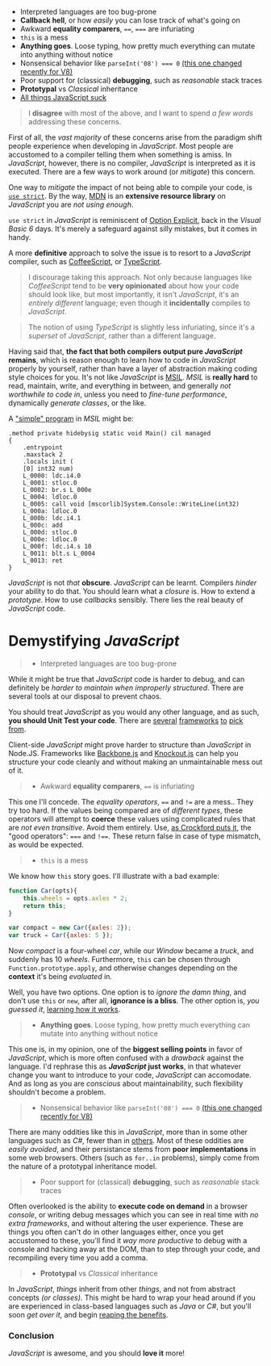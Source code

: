 - Interpreted languages are too bug-prone
- **Callback hell**, or how _easily_ you can lose track of what's going on
- Awkward **equality comparers**, `==`, `===` are infuriating
- `this` is a mess
- **Anything goes**. Loose typing, how pretty much everything can mutate into anything without notice
- Nonsensical behavior like `parseInt('08') === 0` [(this one changed recently for V8)](http://code.google.com/p/v8/issues/detail?id=1645 "V8 Issues - parseInt still parsing octal")
- Poor support for (classical) **debugging**, such as _reasonable_ stack traces
- **Prototypal** vs _Classical_ inheritance
- [All things JavaScript suck](http://java.dzone.com/articles/f-mongodb-f-nodejs-and-f-you "F MongoDB, F Node.js, and F You!")

> I **disagree** with most of the above, and I want to spend _a few words_ addressing these concerns.

First of all, the _vast majority_ of these concerns arise from the paradigm shift people experience when developing in _JavaScript_. Most people are accustomed to a compiler telling them when something is amiss. In _JavaScript_, however, there is no compiler, _JavaScript_ is interpreted as it is executed. There are a few ways to work around (or _mitigate_) this concern.

One way to _mitigate_ the impact of not being able to compile your code, is [`use strict`](https://developer.mozilla.org/en-US/docs/JavaScript/Reference/Functions_and_function_scope/Strict_mode "Strict mode explained"). By the way, [MDN](https://developer.mozilla.org/en-US/docs/JavaScript "Mozilla Developer Network") is an **extensive resource library** on _JavaScript_ you are _not using enough_.

`use strict` in _JavaScript_ is reminiscent of [Option Explicit](http://msdn.microsoft.com/en-us/library/y9341s4f(v=vs.80).aspx "MSDN - Option Explicit"), back in the _Visual Basic 6_ days. It's merely a safeguard against silly mistakes, but it comes in handy.

A more **definitive** approach to solve the issue is to resort to a _JavaScript_ compiler, such as [CoffeeScript](http://coffeescript.org/ "CoffeeScript Language"), or [TypeScript](http://www.typescriptlang.org/ "TypeScript Language").

> I discourage taking this approach. Not only because languages like _CoffeeScript_ tend to be **very opinionated** about how your code should look like, but most importantly, it isn't _JavaScript_, it's an _entirely different_ language; even though it **incidentally** compiles to _JavaScript_.

> The notion of using _TypeScript_ is slightly less infuriating, since it's a _superset_ of _JavaScript_, rather than a different language.

Having said that, **the fact that both compilers output pure _JavaScript_ remains**, which is reason enough to learn how to code in _JavaScript_ properly by yourself, rather than have a layer of abstraction making coding style choices for you. It's not like _JavaScript_ is [MSIL](http://en.wikipedia.org/wiki/Common_Intermediate_Language "Microsoft Intermediate Language"). _MSIL_ is **really hard** to read, maintain, write, and everything in between, and generally _not worthwhile to code in_, unless you need to _fine-tune performance_, dynamically _generate classes_, or the like.

A ["simple" program](http://www.dotnetperls.com/il "Example Source") in _MSIL_ might be:

```
.method private hidebysig static void Main() cil managed
{
	.entrypoint
	.maxstack 2
	.locals init (
	[0] int32 num)
	L_0000: ldc.i4.0
	L_0001: stloc.0
	L_0002: br.s L_000e
	L_0004: ldloc.0
	L_0005: call void [mscorlib]System.Console::WriteLine(int32)
	L_000a: ldloc.0
	L_000b: ldc.i4.1
	L_000c: add
	L_000d: stloc.0
	L_000e: ldloc.0
	L_000f: ldc.i4.s 10
	L_0011: blt.s L_0004
	L_0013: ret
}
```

 _JavaScript_ is not _that_ **obscure**. _JavaScript_ can be learnt. Compilers _hinder_ your ability to do that. You should learn what a _closure_ is. How to extend a _prototype_. How to use _callbacks_ sensibly. There lies the real beauty of _JavaScript_ code.

# Demystifying _JavaScript_ #

> - Interpreted languages are too bug-prone

While it might be true that _JavaScript_ code is harder to debug, and can definitely be _harder to maintain when improperly structured_. There are several tools at our disposal to prevent chaos.

You should treat _JavaScript_ as you would any other language, and as such, **you should Unit Test your code**. There are [several](http://pivotal.github.com/jasmine/ "Jasmine BDD Test Framework") [frameworks](http://visionmedia.github.com/mocha/ "Mocha Test Framework") [to](http://vowsjs.org/ "Bows BDD Test Framework") [pick](http://qunitjs.com/ "QUnit by jQuery") [from](http://developer.yahoo.com/yui/yuitest/ "YUI Test from Yahoo").

Client-side _JavaScript_ might prove harder to structure than _JavaScript_ in Node.JS. Frameworks like [Backbone.js](http://backbonejs.org/ "Backbone MVC Framework") and [Knockout.js](http://knockoutjs.com/ "Knockout MVVM Framework") can help you structure your code cleanly and without making an unmaintainable mess out of it.

> - Awkward **equality comparers**, `==` is infuriating

This one I'll concede. The _equality operators_, `==` and `!=` are a mess.. They try too hard. If the values being compared are of _different types_, these operators will attempt to **coerce** these values using complicated rules that are _not even transitive_. Avoid them entirely. Use, [as Crockford puts it](http://www.amazon.com/dp/0596517742 "JavaScript: The Good Parts"), the "good operators": `===` and `!==`. These return false in case of type mismatch, as would be expected.

> - `this` is a mess

We know how `this` story goes. I'll illustrate with a bad example:

```js
function Car(opts){
	this.wheels = opts.axles * 2;
	return this;
}

var compact = new Car({axles: 2});
var truck = Car({axles: 5 });
```

Now _compact_ is a four-wheel _car_, while our _Window_ became a _truck_, and suddenly has 10 _wheels_. Furthermore, `this` can be chosen through `Function.prototype.apply`, and otherwise changes depending on the **context** it's being _evaluated_ in.

Well, you have two options. One option is to _ignore the damn thing_, and don't use `this` or `new`, after all, **ignorance is a bliss**. The other option is, 
_you guessed it_, [learning how it works](https://developer.mozilla.org/en-US/docs/JavaScript/Reference/Operators/this "this operator").

> - **Anything goes**. Loose typing, how pretty much everything can mutate into anything without notice

This one is, in my opinion, one of the **biggest selling points** in favor of _JavaScript_, which is more often confused with a _drawback_ against the language. I'd rephrase this as **_JavaScript_ just works**, in that whatever change you want to introduce to your code, _JavaScript_ can accomodate. And as long as you are _conscious_ about maintainability, such flexibility shouldn't become a problem.

> - Nonsensical behavior like `parseInt('08') === 0` [(this one changed recently for V8)](http://code.google.com/p/v8/issues/detail?id=1645 "V8 Issues - parseInt still parsing octal")

There are many oddities like this in _JavaScript_, more than in some other languages such as _C#_, fewer than in [others](http://php.net/ "PHP"). Most of these oddities are _easily avoided_, and their persistance stems from **poor implementations** in some web browsers. Others (such as `for..in` problems), simply come from the nature of a prototypal inheritance model.

> - Poor support for (classical) **debugging**, such as _reasonable_ stack traces

Often overlooked is the ability to **execute code on demand** in a browser _console_, or writing debug messages which you can see in real time with _no extra frameworks_, and without altering the user experience. These are things you often can't do in other languages either, once you get accustomed to these, you'll find it _way more productive_ to debug with a console and hacking away at the DOM, than to step through your code, and recompiling every time you add a comma.

> - **Prototypal** vs _Classical_ inheritance

In _JavaScript_, _things_ inherit from other _things_, and not from abstract concepts _(or classes)_. This might be hard to wrap your head around if you are experienced in class-based languages such as _Java_ or _C#_, but you'll soon _get over it_, and begin [reaping the benefits](https://developer.mozilla.org/en-US/docs/JavaScript/Guide/Inheritance_and_the_prototype_chain "Inheritance and the prototype chain").

### Conclusion ###

_JavaScript_ is awesome, and you should **love it** more!
